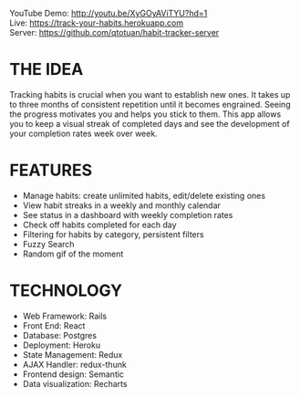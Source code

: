 YouTube Demo: http://youtu.be/XyGOyAViTYU?hd=1  
Live: https://track-your-habits.herokuapp.com  
Server: https://github.com/qtotuan/habit-tracker-server

# THE IDEA
Tracking habits is crucial when you want to establish new ones. It takes up to three months of consistent repetition until it becomes engrained. Seeing the progress motivates you and helps you stick to them. This app allows you to keep a visual streak of completed days and see the development of your completion rates week over week.

# FEATURES
* Manage habits: create unlimited habits, edit/delete existing ones
* View habit streaks in a weekly and monthly calendar
* See status in a dashboard with weekly completion rates
* Check off habits completed for each day
* Filtering for habits by category, persistent filters
* Fuzzy Search
* Random gif of the moment

# TECHNOLOGY
* Web Framework: Rails
* Front End: React
* Database: Postgres
* Deployment: Heroku
* State Management: Redux
* AJAX Handler: redux-thunk
* Frontend design: Semantic
* Data visualization: Recharts
